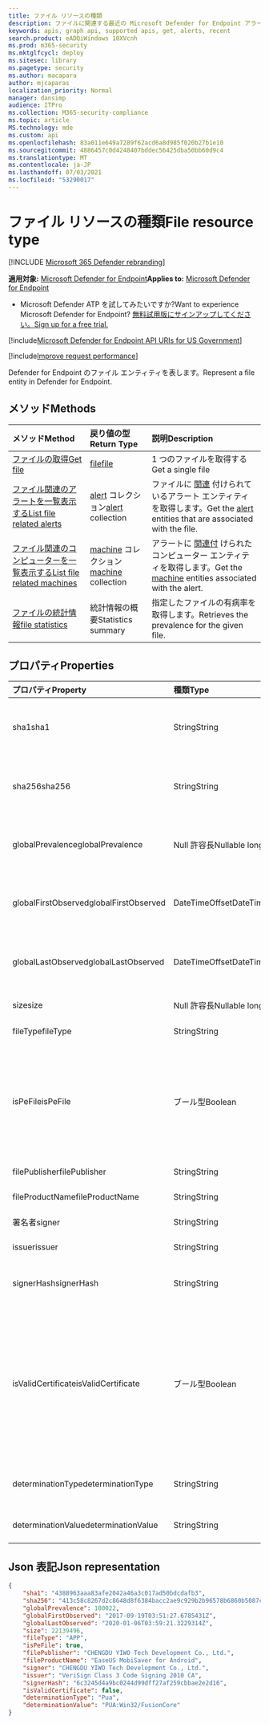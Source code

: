```yaml
---
title: ファイル リソースの種類
description: ファイルに関連する最近の Microsoft Defender for Endpoint アラートを取得します。
keywords: apis, graph api, supported apis, get, alerts, recent
search.product: eADQiWindows 10XVcnh
ms.prod: m365-security
ms.mktglfcycl: deploy
ms.sitesec: library
ms.pagetype: security
ms.author: macapara
author: mjcaparas
localization_priority: Normal
manager: dansimp
audience: ITPro
ms.collection: M365-security-compliance
ms.topic: article
MS.technology: mde
ms.custom: api
ms.openlocfilehash: 83a011e649a7289f62acd6a8d985f020b27b1e10
ms.sourcegitcommit: 4886457c0d4248407bddec56425dba50bb60d9c4
ms.translationtype: MT
ms.contentlocale: ja-JP
ms.lasthandoff: 07/03/2021
ms.locfileid: "53290017"
---
```

# <a name="file-resource-type"></a><span data-ttu-id="8beb6-104">ファイル リソースの種類</span><span class="sxs-lookup"><span data-stu-id="8beb6-104">File resource type</span></span>

[!INCLUDE [Microsoft 365 Defender rebranding](../../includes/microsoft-defender.md)]


<span data-ttu-id="8beb6-105">**適用対象:** [Microsoft Defender for Endpoint](https://go.microsoft.com/fwlink/?linkid=2154037)</span><span class="sxs-lookup"><span data-stu-id="8beb6-105">**Applies to:** [Microsoft Defender for Endpoint](https://go.microsoft.com/fwlink/?linkid=2154037)</span></span>

- <span data-ttu-id="8beb6-106">Microsoft Defender ATP を試してみたいですか?</span><span class="sxs-lookup"><span data-stu-id="8beb6-106">Want to experience Microsoft Defender for Endpoint?</span></span> [<span data-ttu-id="8beb6-107">無料試用版にサインアップしてください。</span><span class="sxs-lookup"><span data-stu-id="8beb6-107">Sign up for a free trial.</span></span>](https://www.microsoft.com/microsoft-365/windows/microsoft-defender-atp?ocid=docs-wdatp-exposedapis-abovefoldlink) 

[!include[Microsoft Defender for Endpoint API URIs for US Government](../../includes/microsoft-defender-api-usgov.md)]

[!include[Improve request performance](../../includes/improve-request-performance.md)]

<span data-ttu-id="8beb6-108">Defender for Endpoint のファイル エンティティを表します。</span><span class="sxs-lookup"><span data-stu-id="8beb6-108">Represent a file entity in Defender for Endpoint.</span></span>

## <a name="methods"></a><span data-ttu-id="8beb6-109">メソッド</span><span class="sxs-lookup"><span data-stu-id="8beb6-109">Methods</span></span>

<span data-ttu-id="8beb6-110">メソッド</span><span class="sxs-lookup"><span data-stu-id="8beb6-110">Method</span></span>|<span data-ttu-id="8beb6-111">戻り値の型</span><span class="sxs-lookup"><span data-stu-id="8beb6-111">Return Type</span></span> |<span data-ttu-id="8beb6-112">説明</span><span class="sxs-lookup"><span data-stu-id="8beb6-112">Description</span></span>
:---|:---|:---
[<span data-ttu-id="8beb6-113">ファイルの取得</span><span class="sxs-lookup"><span data-stu-id="8beb6-113">Get file</span></span>](get-file-information.md) | [<span data-ttu-id="8beb6-114">file</span><span class="sxs-lookup"><span data-stu-id="8beb6-114">file</span></span>](files.md) | <span data-ttu-id="8beb6-115">1 つのファイルを取得する</span><span class="sxs-lookup"><span data-stu-id="8beb6-115">Get a single file</span></span> 
[<span data-ttu-id="8beb6-116">ファイル関連のアラートを一覧表示する</span><span class="sxs-lookup"><span data-stu-id="8beb6-116">List file related alerts</span></span>](get-file-related-alerts.md) | <span data-ttu-id="8beb6-117">[alert](alerts.md) コレクション</span><span class="sxs-lookup"><span data-stu-id="8beb6-117">[alert](alerts.md) collection</span></span> | <span data-ttu-id="8beb6-118">ファイルに [関連](alerts.md) 付けられているアラート エンティティを取得します。</span><span class="sxs-lookup"><span data-stu-id="8beb6-118">Get the [alert](alerts.md) entities that are associated with the file.</span></span>
[<span data-ttu-id="8beb6-119">ファイル関連のコンピューターを一覧表示する</span><span class="sxs-lookup"><span data-stu-id="8beb6-119">List file related machines</span></span>](get-file-related-machines.md) | <span data-ttu-id="8beb6-120">[machine](machine.md) コレクション</span><span class="sxs-lookup"><span data-stu-id="8beb6-120">[machine](machine.md) collection</span></span> | <span data-ttu-id="8beb6-121">アラートに [関連付](machine.md) けられたコンピューター エンティティを取得します。</span><span class="sxs-lookup"><span data-stu-id="8beb6-121">Get the [machine](machine.md) entities associated with the alert.</span></span>
[<span data-ttu-id="8beb6-122">ファイルの統計情報</span><span class="sxs-lookup"><span data-stu-id="8beb6-122">file statistics</span></span>](get-file-statistics.md) | <span data-ttu-id="8beb6-123">統計情報の概要</span><span class="sxs-lookup"><span data-stu-id="8beb6-123">Statistics summary</span></span> | <span data-ttu-id="8beb6-124">指定したファイルの有病率を取得します。</span><span class="sxs-lookup"><span data-stu-id="8beb6-124">Retrieves the prevalence for the given file.</span></span>


## <a name="properties"></a><span data-ttu-id="8beb6-125">プロパティ</span><span class="sxs-lookup"><span data-stu-id="8beb6-125">Properties</span></span>

|<span data-ttu-id="8beb6-126">プロパティ</span><span class="sxs-lookup"><span data-stu-id="8beb6-126">Property</span></span> | <span data-ttu-id="8beb6-127">種類</span><span class="sxs-lookup"><span data-stu-id="8beb6-127">Type</span></span> | <span data-ttu-id="8beb6-128">説明</span><span class="sxs-lookup"><span data-stu-id="8beb6-128">Description</span></span> |
|:---|:---|:---|
|<span data-ttu-id="8beb6-129">sha1</span><span class="sxs-lookup"><span data-stu-id="8beb6-129">sha1</span></span> | <span data-ttu-id="8beb6-130">String</span><span class="sxs-lookup"><span data-stu-id="8beb6-130">String</span></span> | <span data-ttu-id="8beb6-131">ファイル コンテンツの Sha1 ハッシュ</span><span class="sxs-lookup"><span data-stu-id="8beb6-131">Sha1 hash of the file content</span></span> |
|<span data-ttu-id="8beb6-132">sha256</span><span class="sxs-lookup"><span data-stu-id="8beb6-132">sha256</span></span> | <span data-ttu-id="8beb6-133">String</span><span class="sxs-lookup"><span data-stu-id="8beb6-133">String</span></span> | <span data-ttu-id="8beb6-134">ファイル コンテンツの Sha256 ハッシュ</span><span class="sxs-lookup"><span data-stu-id="8beb6-134">Sha256 hash of the file content</span></span> |
|<span data-ttu-id="8beb6-135">globalPrevalence</span><span class="sxs-lookup"><span data-stu-id="8beb6-135">globalPrevalence</span></span> | <span data-ttu-id="8beb6-136">Null 許容長</span><span class="sxs-lookup"><span data-stu-id="8beb6-136">Nullable long</span></span> | <span data-ttu-id="8beb6-137">組織全体でのファイルの普及率</span><span class="sxs-lookup"><span data-stu-id="8beb6-137">File prevalence across organization</span></span> |
|<span data-ttu-id="8beb6-138">globalFirstObserved</span><span class="sxs-lookup"><span data-stu-id="8beb6-138">globalFirstObserved</span></span> | <span data-ttu-id="8beb6-139">DateTimeOffset</span><span class="sxs-lookup"><span data-stu-id="8beb6-139">DateTimeOffset</span></span> | <span data-ttu-id="8beb6-140">ファイルが初めて観察された場合</span><span class="sxs-lookup"><span data-stu-id="8beb6-140">First time the file was observed</span></span> |
|<span data-ttu-id="8beb6-141">globalLastObserved</span><span class="sxs-lookup"><span data-stu-id="8beb6-141">globalLastObserved</span></span> | <span data-ttu-id="8beb6-142">DateTimeOffset</span><span class="sxs-lookup"><span data-stu-id="8beb6-142">DateTimeOffset</span></span> | <span data-ttu-id="8beb6-143">ファイルが最後に観察された時刻</span><span class="sxs-lookup"><span data-stu-id="8beb6-143">Last time the file was observed</span></span> |
|<span data-ttu-id="8beb6-144">size</span><span class="sxs-lookup"><span data-stu-id="8beb6-144">size</span></span> | <span data-ttu-id="8beb6-145">Null 許容長</span><span class="sxs-lookup"><span data-stu-id="8beb6-145">Nullable long</span></span> | <span data-ttu-id="8beb6-146">ファイルのサイズ</span><span class="sxs-lookup"><span data-stu-id="8beb6-146">Size of the file</span></span> |
|<span data-ttu-id="8beb6-147">fileType</span><span class="sxs-lookup"><span data-stu-id="8beb6-147">fileType</span></span> | <span data-ttu-id="8beb6-148">String</span><span class="sxs-lookup"><span data-stu-id="8beb6-148">String</span></span> | <span data-ttu-id="8beb6-149">ファイルの種類</span><span class="sxs-lookup"><span data-stu-id="8beb6-149">Type of the file</span></span> |
|<span data-ttu-id="8beb6-150">isPeFile</span><span class="sxs-lookup"><span data-stu-id="8beb6-150">isPeFile</span></span> | <span data-ttu-id="8beb6-151">ブール型</span><span class="sxs-lookup"><span data-stu-id="8beb6-151">Boolean</span></span> | <span data-ttu-id="8beb6-152">ファイルが移植可能な実行可能ファイルの場合は true ("DLL"、"EXE"など)</span><span class="sxs-lookup"><span data-stu-id="8beb6-152">true if the file is portable executable (e.g. "DLL", "EXE", etc.)</span></span> |
|<span data-ttu-id="8beb6-153">filePublisher</span><span class="sxs-lookup"><span data-stu-id="8beb6-153">filePublisher</span></span> | <span data-ttu-id="8beb6-154">String</span><span class="sxs-lookup"><span data-stu-id="8beb6-154">String</span></span> | <span data-ttu-id="8beb6-155">ファイル発行元</span><span class="sxs-lookup"><span data-stu-id="8beb6-155">File publisher</span></span> |
|<span data-ttu-id="8beb6-156">fileProductName</span><span class="sxs-lookup"><span data-stu-id="8beb6-156">fileProductName</span></span> | <span data-ttu-id="8beb6-157">String</span><span class="sxs-lookup"><span data-stu-id="8beb6-157">String</span></span> | <span data-ttu-id="8beb6-158">製品名</span><span class="sxs-lookup"><span data-stu-id="8beb6-158">Product name</span></span> |
|<span data-ttu-id="8beb6-159">署名者</span><span class="sxs-lookup"><span data-stu-id="8beb6-159">signer</span></span> | <span data-ttu-id="8beb6-160">String</span><span class="sxs-lookup"><span data-stu-id="8beb6-160">String</span></span> | <span data-ttu-id="8beb6-161">ファイル署名者</span><span class="sxs-lookup"><span data-stu-id="8beb6-161">File signer</span></span> |
|<span data-ttu-id="8beb6-162">issuer</span><span class="sxs-lookup"><span data-stu-id="8beb6-162">issuer</span></span> | <span data-ttu-id="8beb6-163">String</span><span class="sxs-lookup"><span data-stu-id="8beb6-163">String</span></span> | <span data-ttu-id="8beb6-164">ファイル発行者</span><span class="sxs-lookup"><span data-stu-id="8beb6-164">File issuer</span></span> |
|<span data-ttu-id="8beb6-165">signerHash</span><span class="sxs-lookup"><span data-stu-id="8beb6-165">signerHash</span></span> | <span data-ttu-id="8beb6-166">String</span><span class="sxs-lookup"><span data-stu-id="8beb6-166">String</span></span> | <span data-ttu-id="8beb6-167">署名証明書のハッシュ</span><span class="sxs-lookup"><span data-stu-id="8beb6-167">Hash of the signing certificate</span></span> |
|<span data-ttu-id="8beb6-168">isValidCertificate</span><span class="sxs-lookup"><span data-stu-id="8beb6-168">isValidCertificate</span></span> | <span data-ttu-id="8beb6-169">ブール型</span><span class="sxs-lookup"><span data-stu-id="8beb6-169">Boolean</span></span> | <span data-ttu-id="8beb6-170">Microsoft Defender for Endpoint エージェントによって証明書の署名が正常に確認されました</span><span class="sxs-lookup"><span data-stu-id="8beb6-170">Was signing certificate successfully verified by Microsoft Defender for Endpoint agent</span></span> |
|<span data-ttu-id="8beb6-171">determinationType</span><span class="sxs-lookup"><span data-stu-id="8beb6-171">determinationType</span></span> | <span data-ttu-id="8beb6-172">String</span><span class="sxs-lookup"><span data-stu-id="8beb6-172">String</span></span> | <span data-ttu-id="8beb6-173">ファイルの決定の種類</span><span class="sxs-lookup"><span data-stu-id="8beb6-173">The determination type of the file</span></span> |
|<span data-ttu-id="8beb6-174">determinationValue</span><span class="sxs-lookup"><span data-stu-id="8beb6-174">determinationValue</span></span> | <span data-ttu-id="8beb6-175">String</span><span class="sxs-lookup"><span data-stu-id="8beb6-175">String</span></span> | <span data-ttu-id="8beb6-176">判定値</span><span class="sxs-lookup"><span data-stu-id="8beb6-176">Determination value</span></span> |

## <a name="json-representation"></a><span data-ttu-id="8beb6-177">Json 表記</span><span class="sxs-lookup"><span data-stu-id="8beb6-177">Json representation</span></span>

```json
{
    "sha1": "4388963aaa83afe2042a46a3c017ad50bdcdafb3",
    "sha256": "413c58c8267d2c8648d8f6384bacc2ae9c929b2b96578b6860b5087cd1bd6462",
    "globalPrevalence": 180022,
    "globalFirstObserved": "2017-09-19T03:51:27.6785431Z",
    "globalLastObserved": "2020-01-06T03:59:21.3229314Z",
    "size": 22139496,
    "fileType": "APP",
    "isPeFile": true,
    "filePublisher": "CHENGDU YIWO Tech Development Co., Ltd.",
    "fileProductName": "EaseUS MobiSaver for Android",
    "signer": "CHENGDU YIWO Tech Development Co., Ltd.",
    "issuer": "VeriSign Class 3 Code Signing 2010 CA",
    "signerHash": "6c3245d4a9bc0244d99dff27af259cbbae2e2d16",
    "isValidCertificate": false,
    "determinationType": "Pua",
    "determinationValue": "PUA:Win32/FusionCore"
}
```
